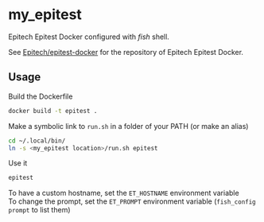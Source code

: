 # my_epitest

Epitech Epitest Docker configured with *fish* shell.

See [Epitech/epitest-docker](https://github.com/Epitech/epitest-docker) for the repository of Epitech Epitest Docker.

## Usage

Build the Dockerfile
```bash
docker build -t epitest .
```

Make a symbolic link to `run.sh` in a folder of your PATH (or make an alias)
```bash
cd ~/.local/bin/
ln -s <my_epitest location>/run.sh epitest
```

Use it
```bash
epitest
```

To have a custom hostname, set the `ET_HOSTNAME` environment variable\
To change the prompt, set the `ET_PROMPT` environment variable (`fish_config prompt` to list them)
